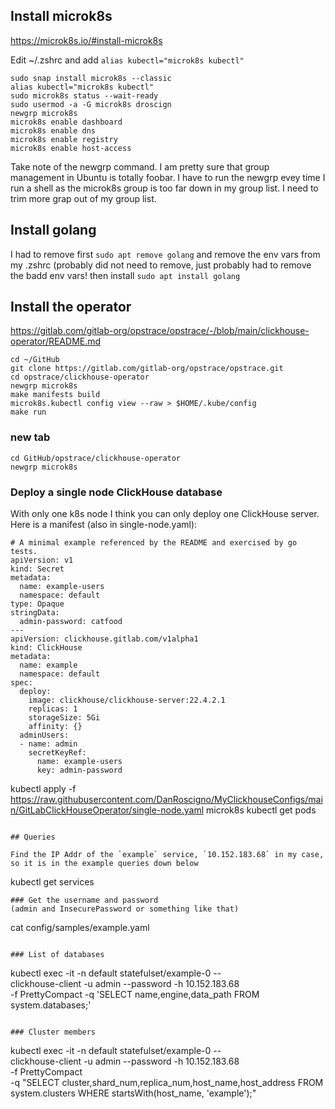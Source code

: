 ## Install microk8s

https://microk8s.io/#install-microk8s

Edit ~/.zshrc and add `alias kubectl="microk8s kubectl"`

```
sudo snap install microk8s --classic
alias kubectl="microk8s kubectl"
sudo microk8s status --wait-ready
sudo usermod -a -G microk8s droscign
newgrp microk8s
microk8s enable dashboard
microk8s enable dns
microk8s enable registry
microk8s enable host-access
```
 
Take note of the newgrp command.  I am pretty sure that group management in Ubuntu is totally foobar.  I have to run the newgrp evey time I run
 a shell as the microk8s group is too far down in my group list.  I need to trim more grap out of my group list.
 
## Install golang
 
I had to remove first `sudo apt remove golang` and remove the env vars from my .zshrc (probably did not need to remove, just probably had to remove the badd env vars!
  then install `sudo apt install golang`
 
## Install the operator

https://gitlab.com/gitlab-org/opstrace/opstrace/-/blob/main/clickhouse-operator/README.md
 
```
cd ~/GitHub
git clone https://gitlab.com/gitlab-org/opstrace/opstrace.git
cd opstrace/clickhouse-operator
newgrp microk8s
make manifests build
microk8s.kubectl config view --raw > $HOME/.kube/config
make run
```
 
### new tab
```
cd GitHub/opstrace/clickhouse-operator
newgrp microk8s
```
### Deploy a single node ClickHouse database

With only one k8s node I think you can only deploy one ClickHouse server.  Here is a manifest (also in single-node.yaml):

```
# A minimal example referenced by the README and exercised by go tests.
apiVersion: v1
kind: Secret
metadata:
  name: example-users
  namespace: default
type: Opaque
stringData:
  admin-password: catfood
---
apiVersion: clickhouse.gitlab.com/v1alpha1
kind: ClickHouse
metadata:
  name: example
  namespace: default
spec:
  deploy:
    image: clickhouse/clickhouse-server:22.4.2.1
    replicas: 1
    storageSize: 5Gi
    affinity: {}
  adminUsers:
  - name: admin
    secretKeyRef:
      name: example-users
      key: admin-password

```
kubectl apply -f https://raw.githubusercontent.com/DanRoscigno/MyClickhouseConfigs/main/GitLabClickHouseOperator/single-node.yaml
microk8s kubectl get pods
```

## Queries

Find the IP Addr of the `example` service, `10.152.183.68` in my case, so it is in the example queries down below
```
kubectl get services
```
### Get the username and password
(admin and InsecurePassword or something like that)
```
cat config/samples/example.yaml
```

### List of databases
```
kubectl exec -it -n default statefulset/example-0 -- \
   clickhouse-client -u admin --password -h 10.152.183.68 \
   -f PrettyCompact -q 'SELECT name,engine,data_path FROM system.databases;'
```

### Cluster members
``` 
kubectl exec -it -n default statefulset/example-0 -- \
   clickhouse-client -u admin --password -h 10.152.183.68 \
   -f PrettyCompact \
   -q "SELECT cluster,shard_num,replica_num,host_name,host_address FROM system.clusters WHERE startsWith(host_name, 'example');"
```
